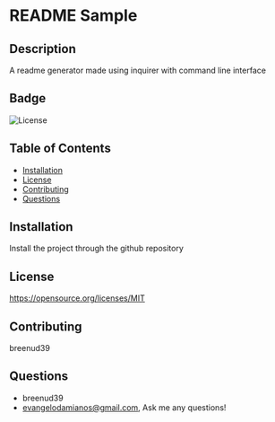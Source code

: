 # README Sample
## Description 
A readme generator made using inquirer with command line interface
## Badge 
 ![License](https://img.shields.io/badge/License-MIT-yellow.svg)
## Table of Contents 
 - [Installation](#installation)
 - [License](#license)
 - [Contributing](#contributing)
 - [Questions](#questions)
## Installation 
Install the project through the github repository
## License 
 https://opensource.org/licenses/MIT
## Contributing 
breenud39
## Questions 
 - breenud39 
 - evangelodamianos@gmail.com, Ask me any questions!
